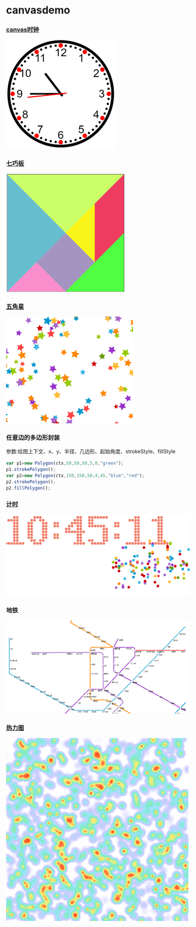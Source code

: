 # canvasdemo
### [canvas时钟](https://luvjia.github.io/canvasdemo/canvasclock.html)  
![avatar](./img/clock.png)
### [七巧板](https://luvjia.github.io/canvasdemo/tangram.html)  
![avatar](./img/tangram.png)
### [五角星](https://luvjia.github.io/canvasdemo/star.html)
![avatar](./img/star.png)
### 任意边的多边形封装
参数:绘图上下文、x、y、半径、几边形、起始角度、strokeStyle、fillStyle
```javascript
var p1=new Polygon(ctx,50,50,50,5,0,"green");
p1.strokePolygon();
var p2=new Polygon(ctx,150,150,50,4,45,"blue","red");
p2.strokePolygon();
p2.fillPolygon();
```
### [计时](https://luvjia.github.io/canvasdemo/count_down/index.html)
![avatar](./img/time.png)
### 地铁  
![avatar](./img/subway.png)
### [热力图](https://luvjia.github.io/canvasdemo/heatmap.html)
![avatar](./img/heatmap.png)
